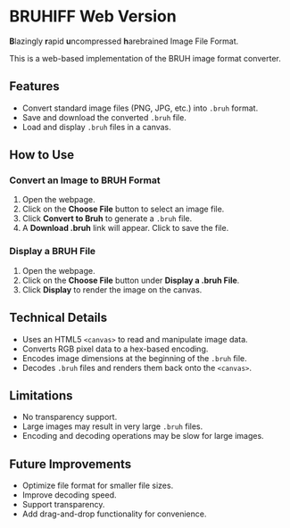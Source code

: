 # BRUHIFF Web Version
**B**lazingly **r**apid **u**ncompressed **h**arebrained Image File Format.

This is a web-based implementation of the BRUH image format converter.

## Features
- Convert standard image files (PNG, JPG, etc.) into `.bruh` format.
- Save and download the converted `.bruh` file.
- Load and display `.bruh` files in a canvas.

## How to Use

### Convert an Image to BRUH Format
1. Open the webpage.
2. Click on the **Choose File** button to select an image file.
3. Click **Convert to Bruh** to generate a `.bruh` file.
4. A **Download .bruh** link will appear. Click to save the file.

### Display a BRUH File
1. Open the webpage.
2. Click on the **Choose File** button under **Display a .bruh File**.
3. Click **Display** to render the image on the canvas.

## Technical Details
- Uses an HTML5 `<canvas>` to read and manipulate image data.
- Converts RGB pixel data to a hex-based encoding.
- Encodes image dimensions at the beginning of the `.bruh` file.
- Decodes `.bruh` files and renders them back onto the `<canvas>`.

## Limitations
- No transparency support.
- Large images may result in very large `.bruh` files.
- Encoding and decoding operations may be slow for large images.

## Future Improvements
- Optimize file format for smaller file sizes.
- Improve decoding speed.
- Support transparency.
- Add drag-and-drop functionality for convenience.

